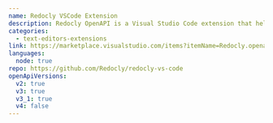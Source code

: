 ```yaml
---
name: Redocly VSCode Extension
description: Redocly OpenAPI is a Visual Studio Code extension that helps you write, validate, preview, and maintain your OpenAPI documents.
categories:
  - text-editors-extensions
link: https://marketplace.visualstudio.com/items?itemName=Redocly.openapi-vs-code
languages:
  node: true
repo: https://github.com/Redocly/redocly-vs-code
openApiVersions:
  v2: true
  v3: true
  v3_1: true
  v4: false
---
```

